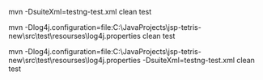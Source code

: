 mvn -DsuiteXml=testng-test.xml  clean test

mvn -Dlog4j.configuration=file:C:\JavaProjects\jsp-tetris-new\src\test\resourses\log4j.properties clean test

mvn -Dlog4j.configuration=file:C:\JavaProjects\jsp-tetris-new\src\test\resourses\log4j.properties -DsuiteXml=testng-test.xml clean test